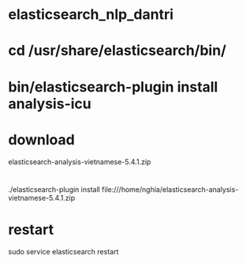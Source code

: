 # elasticsearch_nlp_dantri

# cd /usr/share/elasticsearch/bin/
# bin/elasticsearch-plugin install analysis-icu
# download 
elasticsearch-analysis-vietnamese-5.4.1.zip
#
./elasticsearch-plugin install file:///home/nghia/elasticsearch-analysis-vietnamese-5.4.1.zip

# restart
sudo service elasticsearch restart